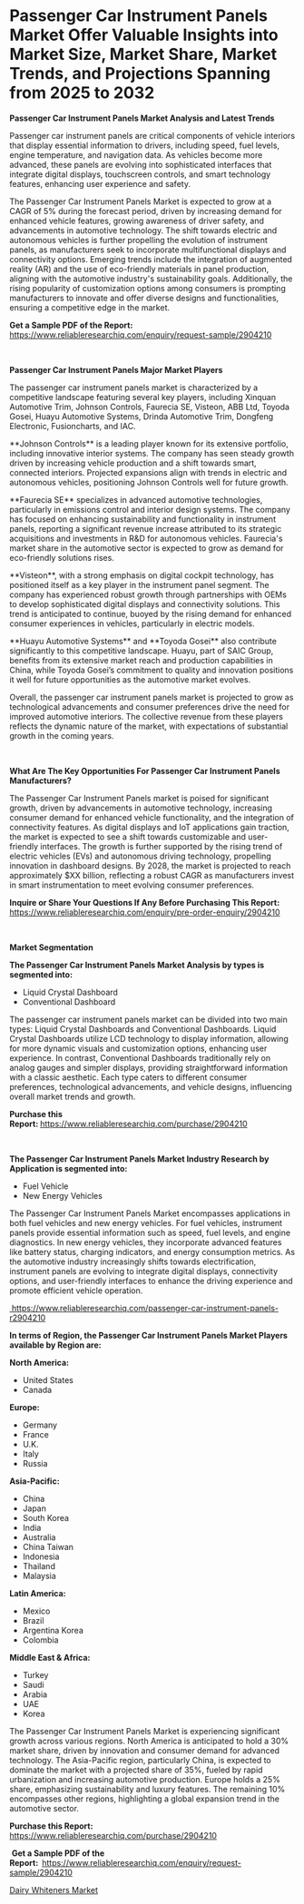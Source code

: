 <p><h1>Passenger Car Instrument Panels Market Offer Valuable Insights into Market Size, Market Share, Market Trends, and Projections Spanning from 2025 to 2032</h1></p><p><strong>Passenger Car Instrument Panels Market Analysis and Latest Trends</strong></p>
<p><p>Passenger car instrument panels are critical components of vehicle interiors that display essential information to drivers, including speed, fuel levels, engine temperature, and navigation data. As vehicles become more advanced, these panels are evolving into sophisticated interfaces that integrate digital displays, touchscreen controls, and smart technology features, enhancing user experience and safety.</p><p>The Passenger Car Instrument Panels Market is expected to grow at a CAGR of 5% during the forecast period, driven by increasing demand for enhanced vehicle features, growing awareness of driver safety, and advancements in automotive technology. The shift towards electric and autonomous vehicles is further propelling the evolution of instrument panels, as manufacturers seek to incorporate multifunctional displays and connectivity options. Emerging trends include the integration of augmented reality (AR) and the use of eco-friendly materials in panel production, aligning with the automotive industry's sustainability goals. Additionally, the rising popularity of customization options among consumers is prompting manufacturers to innovate and offer diverse designs and functionalities, ensuring a competitive edge in the market.</p></p>
<p><strong>Get a Sample PDF of the Report:&nbsp;</strong> <a href="https://www.reliableresearchiq.com/enquiry/request-sample/2904210?utm_campaign=3148&utm_medium=2&utm_source=Github&utm_content=ia&utm_term=11032025&utm_id=passenger-car-instrument-panels">https://www.reliableresearchiq.com/enquiry/request-sample/2904210</a></p>
<p>&nbsp;</p>
<p><strong>Passenger Car Instrument Panels Major Market Players</strong></p>
<p><p>The passenger car instrument panels market is characterized by a competitive landscape featuring several key players, including Xinquan Automotive Trim, Johnson Controls, Faurecia SE, Visteon, ABB Ltd, Toyoda Gosei, Huayu Automotive Systems, Drinda Automotive Trim, Dongfeng Electronic, Fusioncharts, and IAC. </p><p>**Johnson Controls** is a leading player known for its extensive portfolio, including innovative interior systems. The company has seen steady growth driven by increasing vehicle production and a shift towards smart, connected interiors. Projected expansions align with trends in electric and autonomous vehicles, positioning Johnson Controls well for future growth.</p><p>**Faurecia SE** specializes in advanced automotive technologies, particularly in emissions control and interior design systems. The company has focused on enhancing sustainability and functionality in instrument panels, reporting a significant revenue increase attributed to its strategic acquisitions and investments in R&D for autonomous vehicles. Faurecia's market share in the automotive sector is expected to grow as demand for eco-friendly solutions rises.</p><p>**Visteon**, with a strong emphasis on digital cockpit technology, has positioned itself as a key player in the instrument panel segment. The company has experienced robust growth through partnerships with OEMs to develop sophisticated digital displays and connectivity solutions. This trend is anticipated to continue, buoyed by the rising demand for enhanced consumer experiences in vehicles, particularly in electric models.</p><p>**Huayu Automotive Systems** and **Toyoda Gosei** also contribute significantly to this competitive landscape. Huayu, part of SAIC Group, benefits from its extensive market reach and production capabilities in China, while Toyoda Gosei’s commitment to quality and innovation positions it well for future opportunities as the automotive market evolves.</p><p>Overall, the passenger car instrument panels market is projected to grow as technological advancements and consumer preferences drive the need for improved automotive interiors. The collective revenue from these players reflects the dynamic nature of the market, with expectations of substantial growth in the coming years.</p></p>
<p>&nbsp;</p>
<p><strong>What Are The Key Opportunities For Passenger Car Instrument Panels Manufacturers?</strong></p>
<p><p>The Passenger Car Instrument Panels market is poised for significant growth, driven by advancements in automotive technology, increasing consumer demand for enhanced vehicle functionality, and the integration of connectivity features. As digital displays and IoT applications gain traction, the market is expected to see a shift towards customizable and user-friendly interfaces. The growth is further supported by the rising trend of electric vehicles (EVs) and autonomous driving technology, propelling innovation in dashboard designs. By 2028, the market is projected to reach approximately $XX billion, reflecting a robust CAGR as manufacturers invest in smart instrumentation to meet evolving consumer preferences.</p></p>
<p><strong>Inquire or Share Your Questions If Any Before Purchasing This Report:</strong> <a href="https://www.reliableresearchiq.com/enquiry/pre-order-enquiry/2904210?utm_campaign=3148&utm_medium=2&utm_source=Github&utm_content=ia&utm_term=11032025&utm_id=passenger-car-instrument-panels">https://www.reliableresearchiq.com/enquiry/pre-order-enquiry/2904210</a></p>
<p>&nbsp;</p>
<p><strong>Market Segmentation</strong></p>
<p><strong>The Passenger Car Instrument Panels Market Analysis by types is segmented into:</strong></p>
<p><ul><li>Liquid Crystal Dashboard</li><li>Conventional Dashboard</li></ul></p>
<p><p>The passenger car instrument panels market can be divided into two main types: Liquid Crystal Dashboards and Conventional Dashboards. Liquid Crystal Dashboards utilize LCD technology to display information, allowing for more dynamic visuals and customization options, enhancing user experience. In contrast, Conventional Dashboards traditionally rely on analog gauges and simpler displays, providing straightforward information with a classic aesthetic. Each type caters to different consumer preferences, technological advancements, and vehicle designs, influencing overall market trends and growth.</p></p>
<p><strong>Purchase this Report:&nbsp;</strong><a href="https://www.reliableresearchiq.com/purchase/2904210?utm_campaign=3148&utm_medium=2&utm_source=Github&utm_content=ia&utm_term=11032025&utm_id=passenger-car-instrument-panels">https://www.reliableresearchiq.com/purchase/2904210</a></p>
<p>&nbsp;</p>
<p><strong>The Passenger Car Instrument Panels Market Industry Research by Application is segmented into:</strong></p>
<p><ul><li>Fuel Vehicle</li><li>New Energy Vehicles</li></ul></p>
<p><p>The Passenger Car Instrument Panels Market encompasses applications in both fuel vehicles and new energy vehicles. For fuel vehicles, instrument panels provide essential information such as speed, fuel levels, and engine diagnostics. In new energy vehicles, they incorporate advanced features like battery status, charging indicators, and energy consumption metrics. As the automotive industry increasingly shifts towards electrification, instrument panels are evolving to integrate digital displays, connectivity options, and user-friendly interfaces to enhance the driving experience and promote efficient vehicle operation.</p></p>
<p><a href="https://www.reliableresearchiq.com/passenger-car-instrument-panels-r2904210?utm_campaign=3148&utm_medium=2&utm_source=Github&utm_content=ia&utm_term=11032025&utm_id=passenger-car-instrument-panels">&nbsp;https://www.reliableresearchiq.com/passenger-car-instrument-panels-r2904210</a></p>
<p><strong>In terms of Region, the Passenger Car Instrument Panels Market Players available by Region are:</strong></p>
<p>
    <p> <strong> North America: </strong>
        <ul>
            <li>United States</li>
            <li>Canada</li>
        </ul>
        </p> 
    <p> <strong> Europe: </strong>
        <ul>
            <li>Germany</li>
            <li>France</li>
            <li>U.K.</li>
            <li>Italy</li>
            <li>Russia</li>
        </ul>
        </p> 
    <p> <strong> Asia-Pacific: </strong>
        <ul>
            <li>China</li>
            <li>Japan</li>
            <li>South Korea</li>
            <li>India</li>
            <li>Australia</li>
            <li>China Taiwan</li>
            <li>Indonesia</li>
            <li>Thailand</li>
            <li>Malaysia</li>
        </ul>
        </p> 
    <p> <strong> Latin America: </strong>
        <ul>
            <li>Mexico</li>
            <li>Brazil</li>
            <li>Argentina Korea</li>
            <li>Colombia</li>
        </ul>
        </p> 
    <p> <strong> Middle East & Africa: </strong>
        <ul>
            <li>Turkey</li>
            <li>Saudi</li>
            <li>Arabia</li>
            <li>UAE</li>
            <li>Korea</li>
        </ul>
    </p>
    </p>
<p><p>The Passenger Car Instrument Panels Market is experiencing significant growth across various regions. North America is anticipated to hold a 30% market share, driven by innovation and consumer demand for advanced technology. The Asia-Pacific region, particularly China, is expected to dominate the market with a projected share of 35%, fueled by rapid urbanization and increasing automotive production. Europe holds a 25% share, emphasizing sustainability and luxury features. The remaining 10% encompasses other regions, highlighting a global expansion trend in the automotive sector.</p></p>
<p><strong>Purchase this Report: </strong><a href="https://www.reliableresearchiq.com/purchase/2904210?utm_campaign=3148&utm_medium=2&utm_source=Github&utm_content=ia&utm_term=11032025&utm_id=passenger-car-instrument-panels">https://www.reliableresearchiq.com/purchase/2904210</a></p>
<p>&nbsp;<strong>Get a Sample PDF of the Report:&nbsp;&nbsp;</strong><a href="https://www.reliableresearchiq.com/enquiry/request-sample/2904210?utm_campaign=3148&utm_medium=2&utm_source=Github&utm_content=ia&utm_term=11032025&utm_id=passenger-car-instrument-panels">https://www.reliableresearchiq.com/enquiry/request-sample/2904210</a></p>
<p><strong></strong></p>
<p><p><a href="https://github.com/indrystar/Market-Research-Report-List-5/blob/main/dairy-whiteners-market.md?utm_campaign=3148&utm_medium=2&utm_source=Github&utm_content=ia&utm_term=11032025&utm_id=passenger-car-instrument-panels">Dairy Whiteners Market</a></p></p>